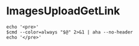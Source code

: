 # ImagesUploadGetLink

    echo '<pre>'
    $cmd --color=always "$@" 2>&1 | aha --no-header
    echo '</pre>'
